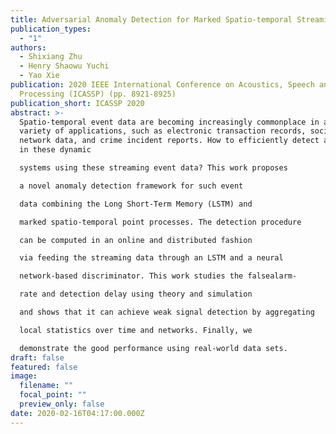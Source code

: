 ```yaml
---
title: Adversarial Anomaly Detection for Marked Spatio-temporal Streaming Data
publication_types:
  - "1"
authors:
  - Shixiang Zhu
  - Henry Shaowu Yuchi
  - Yao Xie
publication: 2020 IEEE International Conference on Acoustics, Speech and Signal
  Processing (ICASSP) (pp. 8921-8925)
publication_short: ICASSP 2020
abstract: >-
  Spatio-temporal event data are becoming increasingly commonplace in a wide
  variety of applications, such as electronic transaction records, social
  network data, and crime incident reports. How to efficiently detect anomalies
  in these dynamic

  systems using these streaming event data? This work proposes

  a novel anomaly detection framework for such event

  data combining the Long Short-Term Memory (LSTM) and

  marked spatio-temporal point processes. The detection procedure

  can be computed in an online and distributed fashion

  via feeding the streaming data through an LSTM and a neural

  network-based discriminator. This work studies the falsealarm-

  rate and detection delay using theory and simulation

  and shows that it can achieve weak signal detection by aggregating

  local statistics over time and networks. Finally, we

  demonstrate the good performance using real-world data sets.
draft: false
featured: false
image:
  filename: ""
  focal_point: ""
  preview_only: false
date: 2020-02-16T04:17:00.000Z
---
```

